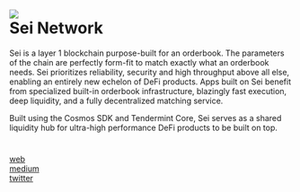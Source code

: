 ![](https://miro.medium.com/max/700/1*KhPmcq65yCHWdmcoEoPeMQ.png) \
Sei Network
=
Sei is a layer 1 blockchain purpose-built for an orderbook. The parameters of the chain are perfectly form-fit to match exactly what an orderbook needs. Sei prioritizes reliability, security and high throughput above all else, enabling an entirely new echelon of DeFi products. Apps built on Sei benefit from specialized built-in orderbook infrastructure, blazingly fast execution, deep liquidity, and a fully decentralized matching service.

Built using the Cosmos SDK and Tendermint Core, Sei serves as a shared liquidity hub for ultra-high performance DeFi products to be built on top.
#
[web](https://www.seinetwork.io/) \
[medium](https://medium.com/@seinetwork) \
[twitter](https://twitter.com/SeiNetwork)
